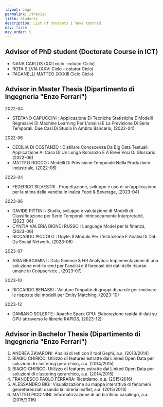 ```yaml
---
layout: page
permalink: /thesis/
title: Students
description: List of students I have tutored.
nav: false
nav_order: 5
---
```


## Advisor of PhD student (Doctorate Course in ICT)

- NANA CARLOS (XXII ciclo -cotutor Ciclo)
- ROTA SILVIA (XXVI Ciclo - cotutor Ciclo)
- PAGANELLI MATTEO (XXXIII Ciclo Ciclo)

## Advisor in Master Thesis (Dipartimento di Ingegneria "Enzo Ferrari")


2022-04
- STEFANO CAPUCCINI : Applicazione Di Tecniche Statistiche E Modelli Regressivi Di Machine Learning Per L'analisi E La Previsione Di Serie Temporali: Due Casi Di Studio In Ambito Bancario, (2022-04)

2022-06
- CECILIA DI COSTANZO : Distillare Conoscenza Da Big Data Testuali: Applicazione Al Caso Di Un Lungo Romanzo E A Brevi Voci Di Glossario, (2022-06)
- MATTEO ROCCO : Modelli Di Previsione Temporale Nella Produzione Industriale, (2022-06)

2023-04
- FEDERICO SILVESTRI : Progettazione, sviluppo e uso di un'applicazione per la stima delle vendite in Inalca Food & Beverage, (2023-04)

2023-06
- DAVIDE PITTINI : Studio, sviluppo e valutazione di Modelli di Classificazione per Serie Temporali intrinsecamente Interpretabili, (2023-06)
- CYNTIA VALERIA BIONDI RUSSO : Language Model per la finanza, (2023-06)
- RICCARDO PICCOLO : Doyle: Il Modulo Per L'estrazione E Analisi Di Dati Da Social Network, (2023-06)

2023-07
- ASIA BERGAMINI : Data Science & HR Analytics: Implementazione di una soluzione end-to-end per l'analisi e il forecast dei dati delle risorse umane in Coopservice., (2023-07)

2023-10
- RICCARDO BENASSI : Valutare l'impatto di gruppi di parole per motivare le risposte dei modelli per Entity Matching, (2023-10)

2023-12
- DAMIANO SOLERTE : Apache Spark GPU: Elaborazione rapida di dati su GPU attraverso le librerie RAPIDS, (2023-12)

## Advisor in Bachelor Thesis (Dipartimento di Ingegneria "Enzo Ferrari")

1.   ANDREA ZAVARONI: Analisi di reti con il tool Gephi, a.a. (2013/2014)
2.   BIAGIO CHIRICO: Utilizzo di features estratte dai Linked Open Data per soluzioni di clustering gerarchico, a.a. (2014/2015)
3.   BIAGIO CHIRICO: Utilizzo di features estratte dai Linked Open Data per soluzioni di clustering gerarchico, a.a. (2014/2015)
4.   FRANCESCO PAOLO FERRARA: Ricettiamo, a.a. (2015/2016)
5.   ALESSANDRO BIGI: Visualizzazione su mappa interattiva di fenomeni georeferenziati usando la libreria leaflet, a.a. (2015/2016)
6.   MATTEO PICCININI: Informatizzazione di un birrificio casalingo, a.a. (2015/2016)
